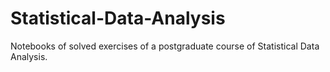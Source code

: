 # Statistical-Data-Analysis
Notebooks of solved exercises of a postgraduate course of Statistical Data Analysis.
